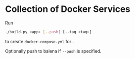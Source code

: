 # Collection of Docker Services

Run 

```bash
./build.py <app> [--push] [--tag <tag>]
```

to create `docker-compose.yml` for <app>.

Optionally push to balena if `--push` is specified.
